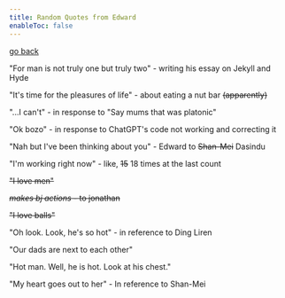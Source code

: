 ```yaml
---
title: Random Quotes from Edward
enableToc: false
---
```


[go back](WritingsDocs/Writings.md)

"For man is not truly one but truly two" - writing his essay on Jekyll and Hyde

"It's time for the pleasures of life" - about eating a nut bar ~~(apparently)~~

"...I can't" - in response to "Say mums that was platonic"

"Ok bozo" - in response to ChatGPT's code not working and correcting it

"Nah but I've been thinking about you" - Edward to ~~Shan-Mei~~ Dasindu

"I'm working right now" - like, ~~15~~ 18 times at the last count

~~"I love men"~~

~~*makes bj actions* - to jonathan~~

~~"I love balls"~~

"Oh look. Look, he's so hot" - in reference to Ding Liren

"Our dads are next to each other"

"Hot man. Well, he is hot. Look at his chest."

"My heart goes out to her" - In reference to Shan-Mei

